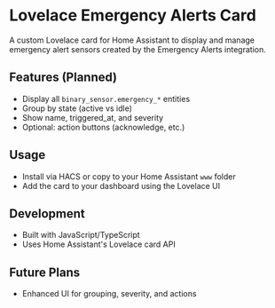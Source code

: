 # Lovelace Emergency Alerts Card

A custom Lovelace card for Home Assistant to display and manage emergency alert sensors created by the Emergency Alerts integration.

## Features (Planned)
- Display all `binary_sensor.emergency_*` entities
- Group by state (active vs idle)
- Show name, triggered_at, and severity
- Optional: action buttons (acknowledge, etc.)

## Usage
- Install via HACS or copy to your Home Assistant `www` folder
- Add the card to your dashboard using the Lovelace UI

## Development
- Built with JavaScript/TypeScript
- Uses Home Assistant's Lovelace card API

## Future Plans
- Enhanced UI for grouping, severity, and actions 